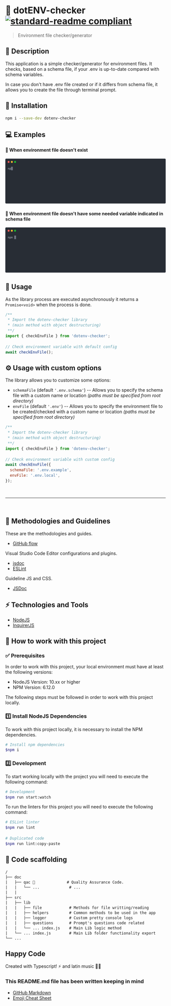# 🔌 dotENV-checker [![standard-readme compliant](https://img.shields.io/badge/readme%20style-standard-brightgreen.svg?style=flat-square)](https://github.com/RichardLitt/standard-readme)

> Environment file checker/generator 


## 🔖 Description

This application is a simple checker/generator for environment files. It checks, based on a schema file, if your .env is up-to-date compared with schema variables. 

In case you don't have .env file created or if it differs from schema file, it allows you to create the file through terminal prompt.

## 📐 Installation
```bash
npm i --save-dev dotenv-checker
```
## 💻 Examples

#### 🔴 When environment file doesn't exist
![Create file example](assets/create-file.svg)

#### 🔵 When environment file doesn't have some needed variable indicated in schema file
![Update file example](assets/update-file.svg)

## 🚀 Usage

As the library process are executed asynchronously it returns a `Promise<void>` when the process is done.
```js
/**
 * Import the dotenv-checker library
 * (main method with object destructuring)
 **/
import { checkEnvFile } from 'dotenv-checker';

// Check environment variable with default config
await checkEnvFile();
```

## ⚙️ Usage with custom options

The library allows you to customize some options:
- `schemaFile` (default `'.env.schema'`) -- Allows you to specify the schema file with a custom name or location _(paths must be specified from root directory)_
- `envFile` (default `'.env'`) -- Allows you to specify the environment file to be created/checked with a custom name or location _(paths must be specified from root directory)_

```js
/**
 * Import the dotenv-checker library
 * (main method with object destructuring)
 **/
import { checkEnvFile } from 'dotenv-checker';

// Check environment variable with custom config
await checkEnvFile({
  schemaFile: '.env.example',
  envFile: '.env.local',
});
```

<br/>

-------------------------------------------------
<br/>

## 📌 Methodologies and Guidelines

These are the methodologies and guides.

- [GitHub flow](https://guides.github.com/introduction/flow/)

Visual Studio Code Editor configurations and plugins.

- [jsdoc](https://marketplace.visualstudio.com/items?itemName=stevencl.addDocComments)
- [ESLint](https://marketplace.visualstudio.com/items?itemName=dbaeumer.vscode-eslint)

Guideline JS and CSS.

- [JSDoc](https://www.npmjs.com/package/eslint-plugin-jsdoc)

## ⚡️ Technologies and Tools

- [NodeJS](https://nodejs.org/)
- [InquirerJS](https://github.com/SBoudrias/Inquirer.js/)


## 👷 How to work with this project

### ✅ Prerequisites

In order to work with this project, your local environment must have at least the following versions:

* NodeJS Version: 10.xx or higher
* NPM Version: 6.12.0

The following steps must be followed in order to work with this project locally.

### 1️⃣ Install NodeJS Dependencies

To work with this project locally, it is necessary to install the NPM dependencies.

```bash
# Install npm dependencies
$npm i
```


### 2️⃣ Development

To start working locally with the project you will need to execute the following command:

```bash
# Development
$npm run start:watch
```

To run the linters for this project you will need to execute the following command:

```bash
# ESLint linter
$npm run lint

# Duplicated code
$npm run lint:copy-paste
```


## 📂 Code scaffolding

```any
/
├── doc
|   ├── qac 🔰              # Quality Assurance Code.
|   |   └── ...             # ...
|   |
├── src
|   ├── lib
|   |   ├── file            # Methods for file writting/reading
|   |   ├── helpers         # Common methods to be used in the app
|   |   ├── logger          # Custom pretty console logs
|   |   ├── questions       # Prompt's questions code related
|   |   └── ... index.js    # Main Lib logic method
|   └── ... index.js        # Main Lib folder functionality export
└── ...
```

## Happy Code

Created with Typescript! ⚡ and latin music 🎺🎵

### This README.md file has been written keeping in mind

- [GitHub Markdown](https://guides.github.com/features/mastering-markdown/)
- [Emoji Cheat Sheet](https://www.webfx.com/tools/emoji-cheat-sheet/)
